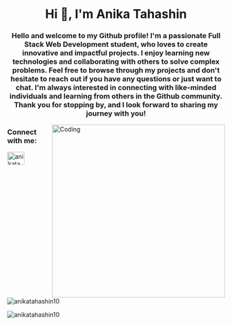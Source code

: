<h1 align="center">Hi 👋, I'm Anika Tahashin</h1>
<h3 align="center">Hello and welcome to my Github profile! I'm a passionate Full Stack Web Development student, who loves to create innovative and impactful projects. I enjoy learning new technologies and collaborating with others to solve complex problems. Feel free to browse through my projects and don't hesitate to reach out if you have any questions or just want to chat. I'm always interested in connecting with like-minded individuals and learning from others in the Github community. Thank you for stopping by, and I look forward to sharing my journey with you!</h3>
<img align="right" alt="Coding" width="400" src="https://media.tenor.com/S59bPkT0pqcAAAAC/programming.gif">

<h3 align="left">Connect with me:</h3>
<p align="left">
<a href="https://linkedin.com/in/anikatahashin90" target="blank"><img align="center" src="https://raw.githubusercontent.com/rahuldkjain/github-profile-readme-generator/master/src/images/icons/Social/linked-in-alt.svg" alt="anikatahashin90" height="30" width="40" /></a>
</p>

<p><img align="center" src="https://github-readme-stats.vercel.app/api/top-langs?username=anikatahashin10&show_icons=true&locale=en&layout=compact" alt="anikatahashin10" /></p>
<p align="left"> <img src="https://komarev.com/ghpvc/?username=anikatahashin10&label=Profile%20views&color=0e75b6&style=flat" alt="anikatahashin10" /> </p>
